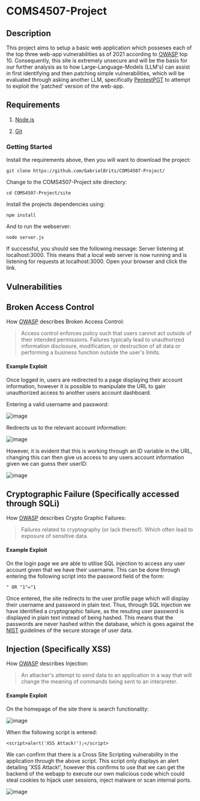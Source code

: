 # COMS4507-Project
<h2>Description</h2>

This project aims to setup a basic web application which posseses each of the top three web-app vulnerabilities as of 2021 according to [OWASP](https://owasp.org/www-project-top-ten/) top 10. Consequently, this site is extremely unsecure and will be the basis for our further analysis as to how Large-Language-Models (LLM's) can assist in first identifying and then patching simple vulnerabilities, which will be evaluated through asking another LLM, specifically [PentestPGT](https://github.com/GreyDGL/PentestGPT) to attempt to exploit the 'patched' version of the web-app.

<h2>Requirements</h2>

1. [Node.js](https://nodejs.org/en/download/current)

2. [Git](https://github.com/git-guides/install-git)

<h3>Getting Started</h3>

Install the requirements above, then you will want to download the project:

``` git clone https://github.com/GabrielBrits/COMS4507-Project/ ```

Change to the COMS4507-Project site directory:

``` cd COMS4507-Project/site ```

Install the projects dependencies using:

``` npm install ```

And to run the webserver:

``` node server.js ```

If successful, you should see the following message: Server listening at localhost:3000. This means that a local web server is now running and is listening for requests at localhost:3000. Open your browser and click the link.

<h2>Vulnerabilities</h2>
<h2>Broken Access Control</h2>

How [OWASP](https://owasp.org/Top10/A01_2021-Broken_Access_Control/) describes Broken Access Control:
> Access control enforces policy such that users cannot act outside of their intended permissions. Failures typically lead to unauthorized information disclosure, modification, or destruction of all data or performing a business function outside the user's limits.

<h4>Example Exploit</h4>
Once logged in, users are redirected to a page displaying their account information, however it is possible to manipulate the URL to gain unauthorized access to another users account dashboard.

Entering a valid username and password:

![image](https://github.com/GabrielBrits/COMS4507-Project/blob/main/screenshots/Login.png)

Redirects us to the relevant account information:

![image](https://github.com/GabrielBrits/COMS4507-Project/blob/main/screenshots/BrokenAccessControl.png)

However, it is evident that this is working through an ID variable in the URL, changing this can then give us access to any users account information given we can guess their userID:

![image](https://github.com/GabrielBrits/COMS4507-Project/blob/main/screenshots/User3.png)

<h2>Cryptographic Failure (Specifically accessed through SQLi)</h2>

How [OWASP]([url](https://owasp.org/Top10/A02_2021-Cryptographic_Failures/)) describes Crypto Graphic Failures:
> Failures related to cryptography (or lack thereof). Which often lead to exposure of sensitive data.

<h4>Example Exploit</h4>
On the login page we are able to utilise SQL injection to access any user account given that we have their username. This can be done through entering the following script into the password field of the form:

```" OR "1"="1```

Once entered, the site redirects to the user profile page which will display their username and password in plain text. Thus, through SQL injection we have identified a cryptographic failure, as the resuting user password is displayed in plain text instead of being hashed. This means that the passwords are never hashed within the database, which is goes against the [NIST](https://www.nist.gov) guidelines of the secure storage of user data.

<h2>Injection (Specifically XSS)</h2>

How [OWASP](https://owasp.org/www-community/Injection_Theory) describes Injection:
> An attacker's attempt to send data to an application in a way that will change the meaning of commands being sent to an interpreter.

<h4>Example Exploit</h4>

On the homepage of the site there is search functionality:


![image](https://github.com/GabrielBrits/COMS4507-Project/blob/main/screenshots/Search.png)

When the following script is entered:

```<script>alert('XSS Attack!');</script>```

We can confirm that there is a Cross Site Scripting vulnerability in the application through the above script. This script only displays an alert detailing 'XSS Attack!', however this confirms to use that we can get the backend of the webapp to execute our own malicious code which could steal cookies to hijack user sessions, inject malware or scan internal ports. 


![image](https://github.com/GabrielBrits/COMS4507-Project/blob/main/screenshots/XSS.png)
